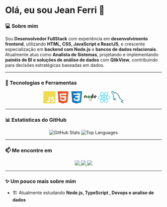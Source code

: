 # Olá, eu sou Jean Ferri 👋

### 💻 Sobre mim

Sou **Desenvolvedor FullStack** com experiência em **desenvolvimento frontend**, utilizando **HTML, CSS, JavaScript e ReactJS**, e crescente especialização em **backend com Node.js** e **bancos de dados relacionais**. Atualmente atuo como **Analista de Sistemas**, projetando e implementando **painéis de BI e soluções de análise de dados** com **QlikView**, contribuindo para decisões estratégicas baseadas em dados.


---

### 🚀 Tecnologias e Ferramentas
<div align="center">
  <img alt="JavaScript" height="40" width="40" src="https://raw.githubusercontent.com/devicons/devicon/master/icons/javascript/javascript-plain.svg"/>
  <img alt="HTML5" height="40" width="40" src="https://raw.githubusercontent.com/devicons/devicon/master/icons/html5/html5-original.svg"/>
  <img alt="CSS3" height="40" width="40" src="https://raw.githubusercontent.com/devicons/devicon/master/icons/css3/css3-original.svg"/>
  <img alt="Node.js" height="40" width="40" src="https://raw.githubusercontent.com/devicons/devicon/master/icons/nodejs/nodejs-original-wordmark.svg"/>
  <img alt="React" height="40" width="40" src="https://raw.githubusercontent.com/devicons/devicon/master/icons/react/react-original.svg"/>
  <img alt="MySQL" height="40" width="40" src="https://raw.githubusercontent.com/devicons/devicon/master/icons/mysql/mysql-original.svg"/>
</div>

---

### 📊 Estatísticas do GitHub

<div align="center">
  <!-- Estatísticas Gerais -->
  <img src="https://github-readme-stats.vercel.app/api?username=JnFerri&show_icons=true&theme=radical&hide_title=true" alt="GitHub Stats" />

  <!-- Linguagens Mais Usadas -->
  <img src="https://github-readme-stats.vercel.app/api/top-langs/?username=JnFerri&layout=compact&theme=radical&hide_title=true" alt="Top Languages" />
 
</div>

---

### 📫 Me encontre em
<div align="center">
  <a href="https://instagram.com/jeann.ferri" target="_blank">
    <img src="https://img.shields.io/badge/-Instagram-%23E4405F?style=for-the-badge&logo=instagram&logoColor=white"/>
  </a>
  <a href="mailto:jeanferrimh@gmail.com">
    <img src="https://img.shields.io/badge/-Gmail-%23333?style=for-the-badge&logo=gmail&logoColor=white"/>
  </a>
  <a href="https://www.linkedin.com/in/jean-ferri-9a9626198/" target="_blank">
    <img src="https://img.shields.io/badge/-LinkedIn-%230077B5?style=for-the-badge&logo=linkedin&logoColor=white"/>
  </a>
</div>

---

### ✨ Um pouco mais sobre mim
- 🏗 Atualmente estudando **Node.js, TypeScript , Devops e analise de dados**
